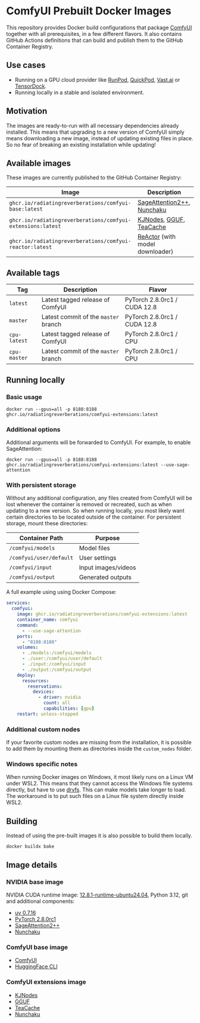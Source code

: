 # ComfyUI Prebuilt Docker Images

This repository provides Docker build configurations that package [ComfyUI](https://github.com/comfyanonymous/ComfyUI) together with all prerequisites, in a few different flavors. It also contains GitHub Actions definitions that can build and publish them to the GitHub Container Registry.

## Use cases

* Running on a GPU cloud provider like [RunPod](https://www.runpod.io/), [QuickPod](https://quickpod.io/), [Vast.ai](https://vast.ai/) or [TensorDock](https://tensordock.com/).
* Running locally in a stable and isolated environment.

## Motivation

The images are ready-to-run with all necessary dependencies already installed. This means that upgrading to a new version of ComfyUI simply means downloading a new image, instead of updating existing files in place. So no fear of breaking an existing installation while updating!

## Available images

These images are currently published to the GitHub Container Registry:

| Image | Description |
|-------|-------------|
| `ghcr.io/radiatingreverberations/comfyui-base:latest` | [SageAttention2++](https://github.com/thu-ml/SageAttention), [Nunchaku](https://github.com/mit-han-lab/nunchaku) |
| `ghcr.io/radiatingreverberations/comfyui-extensions:latest` | [KJNodes](https://github.com/kijai/ComfyUI-KJNodes), [GGUF](https://github.com/city96/ComfyUI-GGUF), [TeaCache](https://github.com/welltop-cn/ComfyUI-TeaCache) |
| `ghcr.io/radiatingreverberations/comfyui-reactor:latest` | [ReActor](https://github.com/Gourieff/ComfyUI-ReActor) (with model downloader) |

## Available tags

| Tag | Description | Flavor |
| --- | ------------| ------ |
| `latest` | Latest tagged release of ComfyUI | PyTorch 2.8.0rc1 / CUDA 12.8 |
| `master` | Latest commit of the `master` branch | PyTorch 2.8.0rc1 / CUDA 12.8 |
| `cpu-latest` | Latest tagged release of ComfyUI | PyTorch 2.8.0rc1 / CPU |
| `cpu-master` | Latest commit of the `master` branch | PyTorch 2.8.0rc1 / CPU |

## Running locally

### Basic usage

```shell
docker run --gpus=all -p 8188:8188 ghcr.io/radiatingreverberations/comfyui-extensions:latest
```

### Additional options

Additional arguments will be forwarded to ComfyUI. For example, to enable SageAttention:

```shell
docker run --gpus=all -p 8188:8188 ghcr.io/radiatingreverberations/comfyui-extensions:latest --use-sage-attention
```

### With persistent storage

Without any additional configuration, any files created from ComfyUI will be lost whenever the container is removed or recreated, such as when updating to a new version. So when running locally, you most likely want certain directories to be located outside of the container. For persistent storage, mount these directories:

| Container Path | Purpose |
|----------------|---------|
| `/comfyui/models` | Model files |
| `/comfyui/user/default` | User settings |
| `/comfyui/input` | Input images/videos |
| `/comfyui/output` | Generated outputs |

A full example using using Docker Compose:

```yaml
services:
  comfyui:
    image: ghcr.io/radiatingreverberations/comfyui-extensions:latest
    container_name: comfyui
    command:
      - --use-sage-attention
    ports:
      - "8188:8188"
    volumes:
      - ./models:/comfyui/models
      - ./user:/comfyui/user/default
      - ./input:/comfyui/input
      - ./output:/comfyui/output
    deploy:
      resources:
        reservations:
          devices:
            - driver: nvidia
              count: all
              capabilities: [gpu]
    restart: unless-stopped
```

### Additional custom nodes

If your favorite custom nodes are missing from the installation, it is possible to add them by mounting them as directories inside the `custom_nodes` folder.

### Windows specific notes

When running Docker images on Windows, it most likely runs on a Linux VM under WSL2. This means that they cannot access the Windows file systems directly, but have to use [drvfs](https://wsl.dev/technical-documentation/drvfs/). This can make models take longer to load. The workaround is to put such files on a Linux file system directly inside WSL2.

## Building

Instead of using the pre-built images it is also possible to build them locally.

```shell
docker buildx bake
```

## Image details

### NVIDIA base image

NVIDIA CUDA runtime image: [12.8.1-runtime-ubuntu24.04](https://gitlab.com/nvidia/container-images/cuda/blob/master/dist/12.8.1/ubuntu24.04/runtime/Dockerfile), Python 3.12, git and additional components:

* [uv 0.7.16](https://docs.astral.sh/uv/)
* [PyTorch 2.8.0rc1](https://dev-discuss.pytorch.org/t/pytorch-2-8-rc1-produced-for-pytorch/3087)
* [SageAttention2++](https://github.com/woct0rdho/SageAttention.git)
* [Nunchaku](https://github.com/mit-han-lab/nunchaku.git)

### ComfyUI base image

* [ComfyUI](https://github.com/comfyanonymous/ComfyUI)
* [HuggingFace CLI](https://huggingface.co/docs/huggingface_hub/guides/cli)

### ComfyUI extensions image

* [KJNodes](https://github.com/kijai/ComfyUI-KJNodes)
* [GGUF](https://github.com/city96/ComfyUI-GGUF)
* [TeaCache](https://github.com/welltop-cn/ComfyUI-TeaCache)
* [Nunchaku](https://github.com/mit-han-lab/ComfyUI-nunchaku)
